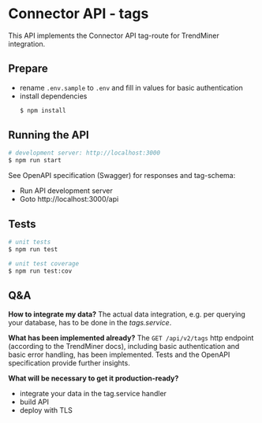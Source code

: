 # Connector API - tags

This API implements the Connector API tag-route for TrendMiner integration.

## Prepare

- rename `.env.sample` to `.env` and fill in values for basic authentication
- install dependencies
  ```bash
  $ npm install
  ```

## Running the API

```bash
# development server: http://localhost:3000
$ npm run start
```

See OpenAPI specification (Swagger) for responses and tag-schema:

- Run API development server
- Goto http://localhost:3000/api


## Tests

```bash
# unit tests
$ npm run test

# unit test coverage
$ npm run test:cov
```

## Q&A

__How to integrate my data?__
The actual data integration, e.g. per querying your database, has to be done in the _tags.service_.

__What has been implemented already?__
The `GET /api/v2/tags` http endpoint (according to the TrendMiner docs), including basic authentication and basic error handling, has been implemented.
Tests and the OpenAPI specification provide further insights.

__What will be necessary to get it production-ready?__

- integrate your data in the tag.service handler
- build API
- deploy with TLS
